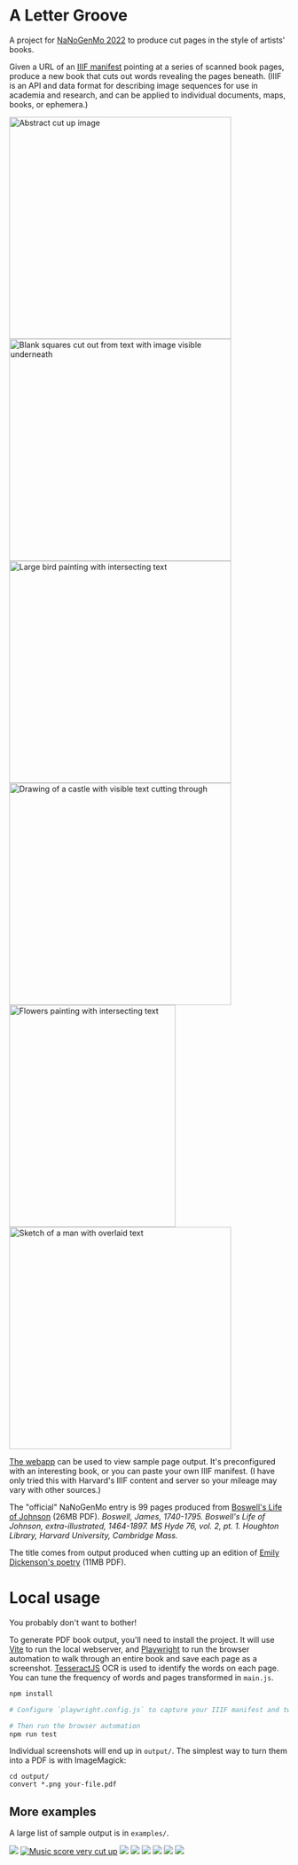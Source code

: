 # A Letter Groove

A project for [NaNoGenMo 2022](https://github.com/NaNoGenMo/2022/) to produce cut pages in the style of artists' books.

Given a URL of an <a href="https://iiif.io/get-started/how-iiif-works/">IIIF manifest</a> pointing at a series of scanned book pages, produce a new book that cuts out words revealing the pages beneath. (IIIF is an API and data format for describing image sequences for use in academia and research, and can be applied to individual documents, maps, books, or ephemera.)

[<img src="examples/screenshot-16.png" alt="Abstract cut up image" height="400">](examples/screenshot-16.png) [<img src="examples/dickenson1.png" alt="Blank squares cut out from text with image visible underneath" height="400">](examples/dickenson1.png) [<img src="examples/menagerie1.png" alt="Large bird painting with intersecting text" height="400">](examples/menagerie1.png) [<img src="examples/the-life-of-samuel-johnson-6.png" alt="Drawing of a castle with visible text cutting through" height="400">](examples/the-life-of-samuel-johnson-6.png) [<img src="examples/flowers1.png" width="300" alt="Flowers painting with intersecting text" height="400">](examples/flowers1.png)[<img src="examples/the-life-of-samuel-johnson-2.png" alt="Sketch of a man with overlaid text" height="400">](examples/the-life-of-samuel-johnson-2.png)


[The webapp](https://lizadaly.github.io/a-letter-groove/) can be used to view sample page output. It's preconfigured with an interesting book, or you can paste your own IIIF manifest. (I have only tried this with Harvard's IIIF content and server so your mileage may vary with other sources.)

The "official" NaNoGenMo entry is 99 pages produced from [Boswell's Life of Johnson](https://lizadaly.com/projects/a-letter-groove/boswells-life-of-johnson-sm.pdf) (26MB PDF). <i>Boswell, James, 1740-1795. Boswell's Life of Johnson, extra-illustrated, 1464-1897. MS Hyde 76, vol. 2, pt. 1. Houghton Library, Harvard University, Cambridge Mass.</i>


The title comes from output produced when cutting up an edition of [Emily Dickenson's poetry](https://lizadaly.com/projects/a-letter-groove/emily-dickenson-poems-sm.pdf) (11MB PDF).

# Local usage

You probably don't want to bother!

To generate PDF book output, you'll need to install the project. It will use [Vite](https://vitejs.dev/) to run the local webserver, and [Playwright](https://playwright.dev/) to run the browser automation to walk through an entire book and save each page as a screenshot.
[TesseractJS](https://tesseract.projectnaptha.com/) OCR is used to identify the words on each page. You can tune the frequency of words and pages transformed in `main.js`.

```bash
npm install

# Configure `playwright.config.js` to capture your IIIF manifest and tweak the PDF output

# Then run the browser automation
npm run test
```

Individual screenshots will end up in `output/`. The simplest way to turn them into a PDF is with ImageMagick:

```
cd output/
convert *.png your-file.pdf
```

## More examples

A large list of sample output is in `examples/`.

[<img src="examples/the-life-of-samuel-johnson-5.png">](examples/the-life-of-samuel-johnson-5.png)
[<img src="examples/music2.png" alt="Music score very cut up">](examples/music2.png)
[<img src="examples/lettie2.png">](examples/lettie2.png)
[<img src="examples/owl.png">](examples/owl.png)
[<img src="examples/screenshot-4.png">](examples/screenshot-4.png)
[<img src="examples/the-life-of-samuel-johnson-5.png">](examples/the-life-of-samuel-johnson-4.png)
[<img src="examples/lettie2.png">](examples/lettie2.png)
[<img src="examples/the-life-of-samuel-johnson-3.png">](examples/the-life-of-samuel-johnson-3.png)
